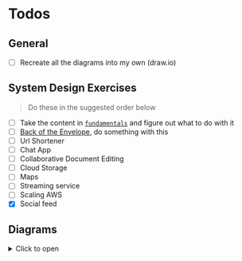 # Todos
## General
- [ ] Recreate all the diagrams into my own (draw.io)

## System Design Exercises
> Do these in the suggested order below

- [ ] Take the content in [`fundamentals`](docs/system-design/basics/fundamentals.md) and figure out what to do with it
- [ ] [Back of the Envelope](docs/system-design/basics/__back-of-the-envelope.md), do something with this
- [ ] Url Shortener
- [ ] Chat App
- [ ] Collaborative Document Editing
- [ ] Cloud Storage
- [ ] Maps
- [ ] Streaming service
- [ ] Scaling AWS
- [x] Social feed

## Diagrams
<details>
  <summary>Click to open</summary>
  <table>
    <thead>
      <tr>
        <th><code>basics</code></th>
        <th><code>topics</code></th>
        <th><code>designs</code></th>
      </tr>
    </thead>
    <tbody>
      <tr valign="top">
        <td>
          <ul>
            <li><a href="./system-design/topics/application-layer.md">application-layer.md</a></li>
            <li><a href="./system-design/topics/asynchronism.md">asynchronism.md</a></li>
            <li><a href="./system-design/topics/availability-patterns.md">availability-patterns.md</a></li>
            <li><a href="./system-design/topics/availability-vs-consistency.md">availability-vs-consistency.md</a></li>
            <li><a href="./system-design/topics/cache.md">cache.md</a></li>
            <li><a href="./system-design/topics/communication.md">communication.md</a></li>
            <li><a href="./system-design/topics/consistency-patterns.md">consistency-patterns.md</a></li>
            <li><a href="./system-design/topics/content-delivery-network.md">content-delivery-network.md</a></li>
            <li><a href="./system-design/topics/database.md">database.md</a></li>
            <li><a href="./system-design/topics/domain-name-system.md">domain-name-system.md</a></li>
            <li><a href="./system-design/topics/fanout-service.md">fanout-service.md</a></li>
            <li><a href="./system-design/topics/latency-vs-throughput.md">latency-vs-throughput.md</a></li>
            <li><a href="./system-design/topics/load-balancer.md">load-balancer.md</a></li>
            <li><a href="./system-design/topics/performance-vs-scalability.md">performance-vs-scalability.md</a></li>
            <li><a href="./system-design/topics/reverse-proxy-web-server.md">reverse-proxy-web-server.md</a></li>
            <li><a href="./system-design/topics/security.md">security.md</a></li>
          </ul>
        </td>      
        <td>
          <ul>
            <li><a href="./system-design/basics/__back-of-the-envelope.md">__back-of-the-envelope.md</a></li>
            <li><a href="./system-design/basics/additional-designs.md">additional-designs.md</a></li>
            <li><a href="./system-design/basics/additional.md">additional.md</a></li>
            <li><a href="./system-design/basics/fundamentals.md">fundamentals.md</a></li>
            <li><a href="./system-design/basics/how-to-approach.md">how-to-approach.md</a></li>
            <li><a href="./system-design/basics/study-guide.md">study-guide.md</a></li>
          </ul>
        </td>      
        <td>
          <ul>
            <li><a href="./system-design/designs/chat-app.md">chat-app.md</a></li>
            <li><a href="./system-design/designs/cloud-storage.md">cloud-storage.md</a></li>
            <li><a href="./system-design/designs/collaborative-document-editing.md">collaborative-document-editing.md</a></li>
            <li><a href="./system-design/designs/consistent-hashing.md">consistent-hashing.md</a></li>
            <li><a href="./system-design/designs/distributed-message-queue.md">distributed-message-queue.md</a></li>
            <li><a href="./system-design/designs/infra-to-scale-to-millions.md">infra-to-scale-to-millions.md</a></li>
            <li><a href="./system-design/designs/key-value-store.md">key-value-store.md</a></li>
            <li><a href="./system-design/designs/maps.md">maps.md</a></li>
            <li><a href="./system-design/designs/proximity-service.md">proximity-service.md</a></li>
            <li><a href="./system-design/designs/rate-limiter-2.md">rate-limiter-2.md</a></li>
            <li><a href="./system-design/designs/rate-limiter.md">rate-limiter.md</a></li>
            <li><a href="./system-design/designs/scaling-aws.md">scaling-aws.md</a></li>
            <li><a href="./system-design/designs/social-feed.md">social-feed.md</a></li>
            <li><a href="./system-design/designs/streaming-service.md">streaming-service.md</a></li>
            <li><a href="./system-design/designs/typeahead.md">typeahead.md</a></li>
            <li><a href="./system-design/designs/url-shortener.md">url-shortener.md</a></li>
            <li><a href="./system-design/designs/web-crawler.md">web-crawler.md</a></li>
          </ul>
        </td>
      </tr>
    </tbody>
  </table>
</details>

